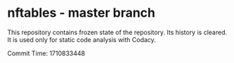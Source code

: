 # nftables - master branch

This repository contains frozen state of the repository.
Its history is cleared. It is used only for static code
analysis with Codacy.

Commit Time: 1710833448